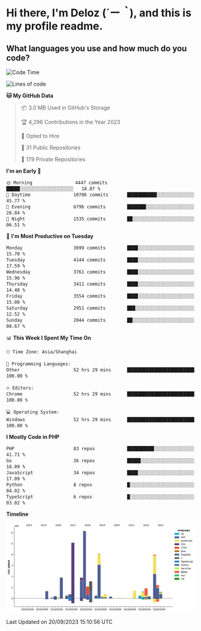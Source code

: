 # **Hi there, I'm Deloz (*´ー｀*), and this is my profile readme.**

## **What languages you use and how much do you code?**

<!--START_SECTION:waka-->
![Code Time](http://img.shields.io/badge/Code%20Time-2%2C439%20hrs%204%20mins-blue)

![Lines of code](https://img.shields.io/badge/From%20Hello%20World%20I%27ve%20Written-32.9%20million%20lines%20of%20code-blue)

**🐱 My GitHub Data** 

> 📦 3.0 MB Used in GitHub's Storage 
 > 
> 🏆 4,296 Contributions in the Year 2023
 > 
> 💼 Opted to Hire
 > 
> 📜 31 Public Repositories 
 > 
> 🔑 179 Private Repositories 
 > 
**I'm an Early 🐤** 

```text
🌞 Morning                4447 commits        █████░░░░░░░░░░░░░░░░░░░░   18.87 % 
🌆 Daytime                10786 commits       ███████████░░░░░░░░░░░░░░   45.77 % 
🌃 Evening                6796 commits        ███████░░░░░░░░░░░░░░░░░░   28.84 % 
🌙 Night                  1535 commits        ██░░░░░░░░░░░░░░░░░░░░░░░   06.51 % 
```
📅 **I'm Most Productive on Tuesday** 

```text
Monday                   3699 commits        ████░░░░░░░░░░░░░░░░░░░░░   15.70 % 
Tuesday                  4144 commits        ████░░░░░░░░░░░░░░░░░░░░░   17.59 % 
Wednesday                3761 commits        ████░░░░░░░░░░░░░░░░░░░░░   15.96 % 
Thursday                 3411 commits        ████░░░░░░░░░░░░░░░░░░░░░   14.48 % 
Friday                   3554 commits        ████░░░░░░░░░░░░░░░░░░░░░   15.08 % 
Saturday                 2951 commits        ███░░░░░░░░░░░░░░░░░░░░░░   12.52 % 
Sunday                   2044 commits        ██░░░░░░░░░░░░░░░░░░░░░░░   08.67 % 
```


📊 **This Week I Spent My Time On** 

```text
🕑︎ Time Zone: Asia/Shanghai

💬 Programming Languages: 
Other                    52 hrs 29 mins      █████████████████████████   100.00 % 

🔥 Editors: 
Chrome                   52 hrs 29 mins      █████████████████████████   100.00 % 

💻 Operating System: 
Windows                  52 hrs 29 mins      █████████████████████████   100.00 % 
```

**I Mostly Code in PHP** 

```text
PHP                      83 repos            ██████████░░░░░░░░░░░░░░░   41.71 % 
Go                       36 repos            █████░░░░░░░░░░░░░░░░░░░░   18.09 % 
JavaScript               34 repos            ████░░░░░░░░░░░░░░░░░░░░░   17.09 % 
Python                   8 repos             █░░░░░░░░░░░░░░░░░░░░░░░░   04.02 % 
TypeScript               6 repos             █░░░░░░░░░░░░░░░░░░░░░░░░   03.02 % 
```



**Timeline**

![Lines of Code chart](https://raw.githubusercontent.com/deloz/deloz/main/assets/bar_graph.png)


 Last Updated on 20/09/2023 15:10:56 UTC
<!--END_SECTION:waka-->
